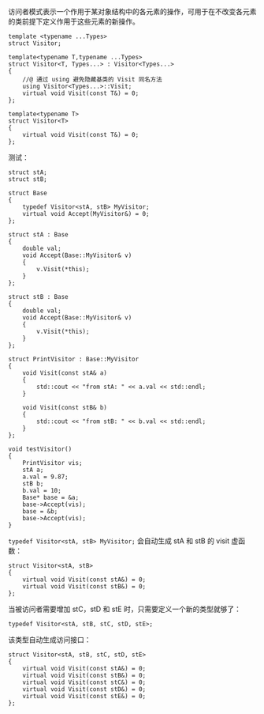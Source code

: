 访问者模式表示一个作用于某对象结构中的各元素的操作，可用于在不改变各元素的类前提下定义作用于这些元素的新操作。

```
template <typename ...Types>
struct Visitor;

template<typename T,typename ...Types>
struct Visitor<T, Types...> : Visitor<Types...>
{
	//@ 通过 using 避免隐藏基类的 Visit 同名方法
	using Visitor<Types...>::Visit;
	virtual void Visit(const T&) = 0;
};

template<typename T>
struct Visitor<T>
{
	virtual void Visit(const T&) = 0;
};
```

测试：

```
struct stA;
struct stB;

struct Base
{
	typedef Visitor<stA, stB> MyVisitor;
	virtual void Accept(MyVisitor&) = 0;
};

struct stA : Base
{
	double val;
	void Accept(Base::MyVisitor& v)
	{
		v.Visit(*this);
	}
};

struct stB : Base
{
	double val;
	void Accept(Base::MyVisitor& v)
	{
		v.Visit(*this);
	}
};

struct PrintVisitor : Base::MyVisitor
{
	void Visit(const stA& a)
	{
		std::cout << "from stA: " << a.val << std::endl;
	}

	void Visit(const stB& b)
	{
		std::cout << "from stB: " << b.val << std::endl;
	}
};

void testVisitor()
{
	PrintVisitor vis;
	stA a;
	a.val = 9.87;
	stB b;
	b.val = 10;
	Base* base = &a;
	base->Accept(vis);
	base = &b;
	base->Accept(vis);
}
```

`typedef Visitor<stA, stB> MyVisitor;` 会自动生成 stA 和 stB 的 visit 虚函数：

```
struct Visitor<stA, stB>
{
	virtual void Visit(const stA&) = 0;
	virtual void Visit(const stB&) = 0;
};
```

当被访问者需要增加  stC，stD 和 stE 时，只需要定义一个新的类型就够了：

```
typedef Visitor<stA, stB, stC, stD, stE>;
```

该类型自动生成访问接口：

```
struct Visitor<stA, stB, stC, stD, stE>
{
	virtual void Visit(const stA&) = 0;
	virtual void Visit(const stB&) = 0;
	virtual void Visit(const stC&) = 0;
	virtual void Visit(const stD&) = 0;
	virtual void Visit(const stE&) = 0;
};
```











